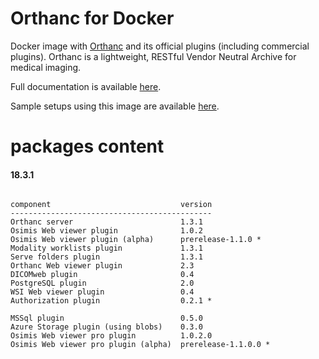 # Orthanc for Docker
Docker image with [Orthanc](http://www.orthanc-server.com/) and its official plugins (including commercial plugins). Orthanc is a lightweight, RESTful Vendor Neutral Archive for medical imaging.

Full documentation is available [here](https://osimis.atlassian.net/wiki/spaces/OKB/pages/26738689/How+to+use+osimis+orthanc+Docker+images).

Sample setups using this image are available [here](https://bitbucket.org/osimis/orthanc-setup-samples/).

# packages content

#### 18.3.1
```

component                             version
---------------------------------------------
Orthanc server                        1.3.1
Osimis Web viewer plugin              1.0.2
Osimis Web viewer plugin (alpha)      prerelease-1.1.0 *
Modality worklists plugin             1.3.1
Serve folders plugin                  1.3.1
Orthanc Web viewer plugin             2.3
DICOMweb plugin                       0.4
PostgreSQL plugin                     2.0
WSI Web viewer plugin                 0.4
Authorization plugin                  0.2.1 *

MSSql plugin                          0.5.0
Azure Storage plugin (using blobs)    0.3.0
Osimis Web viewer pro plugin          1.0.2.0
Osimis Web viewer pro plugin (alpha)  prerelease-1.1.0.0 *
```

